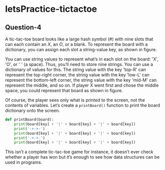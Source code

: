 # letsPractice-tictactoe
## Question-4

A tic-tac-toe board looks like a large hash symbol (#) with nine slots that can each contain an *X*, an *O*, or a blank. To represent the board with a dictionary, you can assign each slot a string-value key, as shown in figure.

You can use string values to represent what’s in each slot on the board: 'X', 'O', or ' ' (a space). Thus, you’ll need to store nine strings. You can use a dictionary of values for this. The string value with the key 'top-R' can represent the top-right corner, the string value with the key 'low-L' can represent the bottom-left corner, the string value with the key 'mid-M' can represent the middle, and so on. If player X went first and chose the middle space, you could represent that board as shown in figure.

Of course, the player sees only what is printed to the screen, not the contents of variables. Let’s create a `printBoard()` function to print the board dictionary onto the screen.

```python
def printBoard(board):
    print(board[key] + '|' + board[key] + '|' + board[key])
    print('-+-+-')
    print(board[key] + '|' + board[key] + '|' + board[key])
    print('-+-+-')
    print(board[key] + '|' + board[key] + '|' + board[key])
```

This isn’t a complete tic-tac-toe game for instance, it doesn’t ever check whether a player has won but it’s enough to see how data structures can be used in programs.
